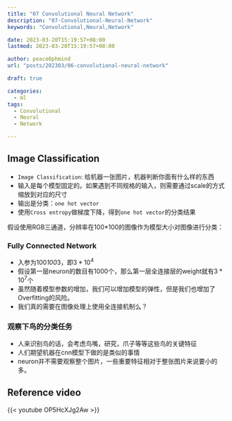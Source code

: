 ```yaml
---
title: "07 Convolutional Neural Network"
description: "07-Convolutional-Neural-Network"
keywords: "Convolutional,Neural,Network"

date: 2023-03-20T15:19:57+08:00
lastmod: 2023-03-20T15:19:57+08:00

author: peace0phmind
url: "posts/202303/06-convolutional-neural-network"

draft: true

categories:
  - ml
tags:
  - Convolutional
  - Neural
  - Network

---
```


## Image Classification
- `Image Classification`: 给机器一张图片，机器判断你面有什么样的东西
- 输入是每个模型固定的。如果遇到不同规格的输入，则需要通过scale的方式缩放到对应的尺寸
- 输出是分类：`one hot vector`
- 使用`Cross entropy`做梯度下降，得到`one hot vector`的分类结果

假设使用RGB三通道，分辨率在100*100的图像作为模型大小对图像进行分类：

### Fully Connected Network
- 入参为100*100*3，即$3*10^4$
- 假设第一层neuron的数目有1000个，那么第一层全连接层的weight就有$3*10^7$个
- 虽然随着模型参数的增加，我们可以增加模型的弹性，但是我们也增加了Overfitting的风险。
- 我们真的需要在图像处理上使用全连接机制么？

### 观察下鸟的分类任务
- 人来识别鸟的话，会考虑鸟嘴，研究，爪子等等这些鸟的关键特征
- 人们期望机器在cnn模型下做的是类似的事情
- neuron并不需要观察整个图片，一些重要特征相对于整张图片来说要小的多。

## Reference video

{{< youtube OP5HcXJg2Aw >}}
